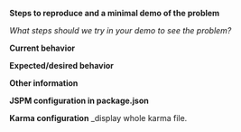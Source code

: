 **Steps to reproduce and a minimal demo of the problem**

_What steps should we try in your demo to see the problem?_

**Current behavior**


**Expected/desired behavior**


**Other information**


**JSPM configuration in package.json**


**Karma configuration**
_display whole karma file.
